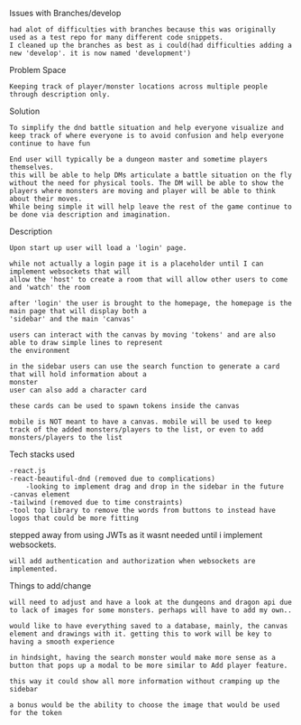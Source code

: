 Issues with Branches/develop

    had alot of difficulties with branches because this was originally used as a test repo for many different code snippets.
    I cleaned up the branches as best as i could(had difficulties adding a new 'develop'. it is now named 'development')

Problem Space

    Keeping track of player/monster locations across multiple people through description only.

Solution

    To simplify the dnd battle situation and help everyone visualize and keep track of where everyone is to avoid confusion and help everyone continue to have fun

    End user will typically be a dungeon master and sometime players themselves.
    this will be able to help DMs articulate a battle situation on the fly without the need for physical tools. The DM will be able to show the players where monsters are moving and player will be able to think about their moves.
    While being simple it will help leave the rest of the game continue to be done via description and imagination.

Description

    Upon start up user will load a 'login' page.

    while not actually a login page it is a placeholder until I can implement websockets that will
    allow the 'host' to create a room that will allow other users to come and 'watch' the room

    after 'login' the user is brought to the homepage, the homepage is the main page that will display both a
    'sidebar' and the main 'canvas'

    users can interact with the canvas by moving 'tokens' and are also able to draw simple lines to represent
    the environment

    in the sidebar users can use the search function to generate a card that will hold information about a
    monster
    user can also add a character card

    these cards can be used to spawn tokens inside the canvas

    mobile is NOT meant to have a canvas. mobile will be used to keep track of the added monsters/players to the list, or even to add monsters/players to the list

Tech stacks used

    -react.js
    -react-beautiful-dnd (removed due to complications)
        -looking to implement drag and drop in the sidebar in the future
    -canvas element
    -tailwind (removed due to time constraints)
    -tool top library to remove the words from buttons to instead have logos that could be more fitting

stepped away from using JWTs as it wasnt needed until i implement websockets.

    will add authentication and authorization when websockets are implemented.

Things to add/change

    will need to adjust and have a look at the dungeons and dragon api due to lack of images for some monsters. perhaps will have to add my own..

    would like to have everything saved to a database, mainly, the canvas element and drawings with it. getting this to work will be key to having a smooth experience

    in hindsight, having the search monster would make more sense as a button that pops up a modal to be more similar to Add player feature.

    this way it could show all more information without cramping up the sidebar

    a bonus would be the ability to choose the image that would be used for the token
